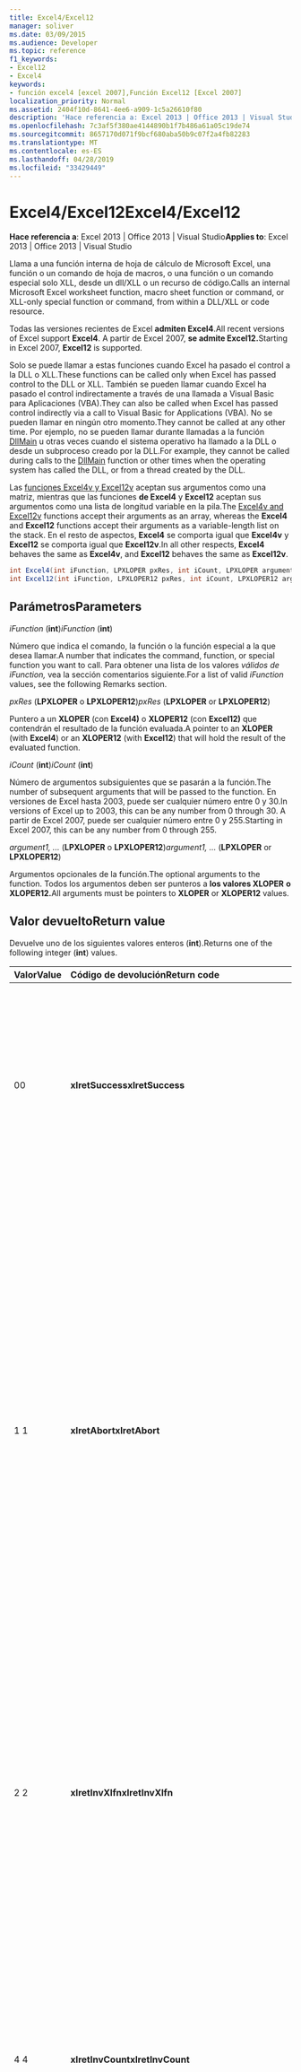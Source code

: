 ```yaml
---
title: Excel4/Excel12
manager: soliver
ms.date: 03/09/2015
ms.audience: Developer
ms.topic: reference
f1_keywords:
- Excel12
- Excel4
keywords:
- función excel4 [excel 2007],Función Excel12 [Excel 2007]
localization_priority: Normal
ms.assetid: 2404f10d-8641-4ee6-a909-1c5a26610f80
description: 'Hace referencia a: Excel 2013 | Office 2013 | Visual Studio'
ms.openlocfilehash: 7c3af5f380ae4144890b1f7b486a61a05c19de74
ms.sourcegitcommit: 8657170d071f9bcf680aba50b9c07f2a4fb82283
ms.translationtype: MT
ms.contentlocale: es-ES
ms.lasthandoff: 04/28/2019
ms.locfileid: "33429449"
---
```

# <a name="excel4excel12"></a><span data-ttu-id="26405-104">Excel4/Excel12</span><span class="sxs-lookup"><span data-stu-id="26405-104">Excel4/Excel12</span></span>

<span data-ttu-id="26405-105">**Hace referencia a**: Excel 2013 | Office 2013 | Visual Studio</span><span class="sxs-lookup"><span data-stu-id="26405-105">**Applies to**: Excel 2013 | Office 2013 | Visual Studio</span></span> 
  
<span data-ttu-id="26405-106">Llama a una función interna de hoja de cálculo de Microsoft Excel, una función o un comando de hoja de macros, o una función o un comando especial solo XLL, desde un dll/XLL o un recurso de código.</span><span class="sxs-lookup"><span data-stu-id="26405-106">Calls an internal Microsoft Excel worksheet function, macro sheet function or command, or XLL-only special function or command, from within a DLL/XLL or code resource.</span></span>
  
<span data-ttu-id="26405-107">Todas las versiones recientes de Excel **admiten Excel4**.</span><span class="sxs-lookup"><span data-stu-id="26405-107">All recent versions of Excel support **Excel4**.</span></span> <span data-ttu-id="26405-108">A partir de Excel 2007, **se admite Excel12.**</span><span class="sxs-lookup"><span data-stu-id="26405-108">Starting in Excel 2007, **Excel12** is supported.</span></span> 
  
<span data-ttu-id="26405-109">Solo se puede llamar a estas funciones cuando Excel ha pasado el control a la DLL o XLL.</span><span class="sxs-lookup"><span data-stu-id="26405-109">These functions can be called only when Excel has passed control to the DLL or XLL.</span></span> <span data-ttu-id="26405-110">También se pueden llamar cuando Excel ha pasado el control indirectamente a través de una llamada a Visual Basic para Aplicaciones (VBA).</span><span class="sxs-lookup"><span data-stu-id="26405-110">They can also be called when Excel has passed control indirectly via a call to Visual Basic for Applications (VBA).</span></span> <span data-ttu-id="26405-111">No se pueden llamar en ningún otro momento.</span><span class="sxs-lookup"><span data-stu-id="26405-111">They cannot be called at any other time.</span></span> <span data-ttu-id="26405-112">Por ejemplo, no se pueden llamar durante llamadas a la función [DllMain](https://docs.microsoft.com/windows/desktop/dlls/dllmain) u otras veces cuando el sistema operativo ha llamado a la DLL o desde un subproceso creado por la DLL.</span><span class="sxs-lookup"><span data-stu-id="26405-112">For example, they cannot be called during calls to the [DllMain](https://docs.microsoft.com/windows/desktop/dlls/dllmain) function or other times when the operating system has called the DLL, or from a thread created by the DLL.</span></span> 
  
<span data-ttu-id="26405-113">Las [funciones Excel4v y Excel12v](excel4v-excel12v.md) aceptan sus argumentos como una matriz, mientras que las funciones **de Excel4** y **Excel12** aceptan sus argumentos como una lista de longitud variable en la pila.</span><span class="sxs-lookup"><span data-stu-id="26405-113">The [Excel4v and Excel12v](excel4v-excel12v.md) functions accept their arguments as an array, whereas the **Excel4** and **Excel12** functions accept their arguments as a variable-length list on the stack.</span></span> <span data-ttu-id="26405-114">En el resto de aspectos, **Excel4** se comporta igual que **Excel4v** y **Excel12** se comporta igual que **Excel12v**.</span><span class="sxs-lookup"><span data-stu-id="26405-114">In all other respects, **Excel4** behaves the same as **Excel4v**, and **Excel12** behaves the same as **Excel12v**.</span></span>
  
```cs
int Excel4(int iFunction, LPXLOPER pxRes, int iCount, LPXLOPER argument1, ...);
int Excel12(int iFunction, LPXLOPER12 pxRes, int iCount, LPXLOPER12 argument1, ...);
```

## <a name="parameters"></a><span data-ttu-id="26405-115">Parámetros</span><span class="sxs-lookup"><span data-stu-id="26405-115">Parameters</span></span>

 <span data-ttu-id="26405-116">_iFunction_ (**int**)</span><span class="sxs-lookup"><span data-stu-id="26405-116">_iFunction_ (**int**)</span></span>
  
<span data-ttu-id="26405-117">Número que indica el comando, la función o la función especial a la que desea llamar.</span><span class="sxs-lookup"><span data-stu-id="26405-117">A number that indicates the command, function, or special function you want to call.</span></span> <span data-ttu-id="26405-118">Para obtener una lista de los valores  _válidos de iFunction,_ vea la sección comentarios siguiente.</span><span class="sxs-lookup"><span data-stu-id="26405-118">For a list of valid  _iFunction_ values, see the following Remarks section.</span></span> 
  
 <span data-ttu-id="26405-119">_pxRes_ (**LPXLOPER** o **LPXLOPER12**)</span><span class="sxs-lookup"><span data-stu-id="26405-119">_pxRes_ (**LPXLOPER** or **LPXLOPER12**)</span></span>
  
<span data-ttu-id="26405-120">Puntero a un **XLOPER** (con **Excel4)** o **XLOPER12** (con **Excel12)** que contendrán el resultado de la función evaluada.</span><span class="sxs-lookup"><span data-stu-id="26405-120">A pointer to an **XLOPER** (with **Excel4**) or an **XLOPER12** (with **Excel12**) that will hold the result of the evaluated function.</span></span>
  
 <span data-ttu-id="26405-121">_iCount_ (**int**)</span><span class="sxs-lookup"><span data-stu-id="26405-121">_iCount_ (**int**)</span></span>
  
<span data-ttu-id="26405-122">Número de argumentos subsiguientes que se pasarán a la función.</span><span class="sxs-lookup"><span data-stu-id="26405-122">The number of subsequent arguments that will be passed to the function.</span></span> <span data-ttu-id="26405-123">En versiones de Excel hasta 2003, puede ser cualquier número entre 0 y 30.</span><span class="sxs-lookup"><span data-stu-id="26405-123">In versions of Excel up to 2003, this can be any number from 0 through 30.</span></span> <span data-ttu-id="26405-124">A partir de Excel 2007, puede ser cualquier número entre 0 y 255.</span><span class="sxs-lookup"><span data-stu-id="26405-124">Starting in Excel 2007, this can be any number from 0 through 255.</span></span>
  
 <span data-ttu-id="26405-125">_argument1, ..._ (**LPXLOPER** o **LPXLOPER12**)</span><span class="sxs-lookup"><span data-stu-id="26405-125">_argument1, ..._ (**LPXLOPER** or **LPXLOPER12**)</span></span>
  
<span data-ttu-id="26405-126">Argumentos opcionales de la función.</span><span class="sxs-lookup"><span data-stu-id="26405-126">The optional arguments to the function.</span></span> <span data-ttu-id="26405-127">Todos los argumentos deben ser punteros a **los valores XLOPER** **o XLOPER12.**</span><span class="sxs-lookup"><span data-stu-id="26405-127">All arguments must be pointers to **XLOPER** or **XLOPER12** values.</span></span> 
  
## <a name="return-value"></a><span data-ttu-id="26405-128">Valor devuelto</span><span class="sxs-lookup"><span data-stu-id="26405-128">Return value</span></span>

<span data-ttu-id="26405-129">Devuelve uno de los siguientes valores enteros (**int**).</span><span class="sxs-lookup"><span data-stu-id="26405-129">Returns one of the following integer (**int**) values.</span></span>
  
|<span data-ttu-id="26405-130">**Valor**</span><span class="sxs-lookup"><span data-stu-id="26405-130">**Value**</span></span>|<span data-ttu-id="26405-131">**Código de devolución**</span><span class="sxs-lookup"><span data-stu-id="26405-131">**Return code**</span></span>|<span data-ttu-id="26405-132">**Descripción**</span><span class="sxs-lookup"><span data-stu-id="26405-132">**Description**</span></span>|
|:-----|:-----|:-----|
|<span data-ttu-id="26405-133">0</span><span class="sxs-lookup"><span data-stu-id="26405-133">0</span></span>  <br/> |<span data-ttu-id="26405-134">**xlretSuccess**</span><span class="sxs-lookup"><span data-stu-id="26405-134">**xlretSuccess**</span></span> <br/> |<span data-ttu-id="26405-135">Se ha llamado correctamente a la función.</span><span class="sxs-lookup"><span data-stu-id="26405-135">The function was called successfully.</span></span> <span data-ttu-id="26405-136">Esto no significa que la función no devuelva un valor de error de Excel; para averiguarlo, debes ver el tipo y el valor del parámetro  _pxRes_ resultante.</span><span class="sxs-lookup"><span data-stu-id="26405-136">This does not mean that the function did not return an Excel error value; to find that out, you must look at the type and value of the resulting  _pxRes_ parameter.</span></span>  <br/> |
|<span data-ttu-id="26405-137">1 </span><span class="sxs-lookup"><span data-stu-id="26405-137">1</span></span>  <br/> |<span data-ttu-id="26405-138">**xlretAbort**</span><span class="sxs-lookup"><span data-stu-id="26405-138">**xlretAbort**</span></span> <br/> |<span data-ttu-id="26405-139">El comando o la función finalizaron de forma anómala (anulación interna).</span><span class="sxs-lookup"><span data-stu-id="26405-139">The command or function was terminated abnormally (internal abort).</span></span> <span data-ttu-id="26405-140">Esto puede ocurrir si una hoja de macros XLM se cierra llamando a **CLOSE** o si Excel no tiene memoria.</span><span class="sxs-lookup"><span data-stu-id="26405-140">This can occur if an XLM macro sheet closes itself by calling **CLOSE**, or if Excel is out of memory.</span></span> <span data-ttu-id="26405-141">Si Excel devuelve este error, la función de llamada debe salir inmediatamente.</span><span class="sxs-lookup"><span data-stu-id="26405-141">If Excel returns this error, the calling function must exit immediately.</span></span> <span data-ttu-id="26405-142">La DLL solo puede llamar **a xlFree** antes de salir.</span><span class="sxs-lookup"><span data-stu-id="26405-142">The DLL is permitted to call **xlFree** only before exiting.</span></span> <span data-ttu-id="26405-143">No se permiten todas las demás llamadas a la API de C.</span><span class="sxs-lookup"><span data-stu-id="26405-143">All other calls to the C API are not permitted.</span></span> <span data-ttu-id="26405-144">El usuario puede guardar cualquier trabajo de forma interactiva mediante el comando **Guardar** del **menú** Archivo.</span><span class="sxs-lookup"><span data-stu-id="26405-144">The user can save any work interactively by using the **Save** command on the **File** menu.</span></span>  <br/> |
|<span data-ttu-id="26405-145">2 </span><span class="sxs-lookup"><span data-stu-id="26405-145">2</span></span>  <br/> |<span data-ttu-id="26405-146">**xlretInvXlfn**</span><span class="sxs-lookup"><span data-stu-id="26405-146">**xlretInvXlfn**</span></span> <br/> |<span data-ttu-id="26405-147">Se proporcionó un número de función no válido.</span><span class="sxs-lookup"><span data-stu-id="26405-147">An invalid function number was supplied.</span></span> <span data-ttu-id="26405-148">Si usa constantes del archivo de encabezado Xlcall.h, esto no debería ocurrir a menos que llame a algo que no sea compatible con la versión de Excel que está ejecutando.</span><span class="sxs-lookup"><span data-stu-id="26405-148">If you are using constants from the Xlcall.h header file, this should not occur unless you are calling something that is not supported in the version of Excel you are running.</span></span>  <br/> |
|<span data-ttu-id="26405-149">4 </span><span class="sxs-lookup"><span data-stu-id="26405-149">4</span></span>  <br/> |<span data-ttu-id="26405-150">**xlretInvCount**</span><span class="sxs-lookup"><span data-stu-id="26405-150">**xlretInvCount**</span></span> <br/> |<span data-ttu-id="26405-151">Se especificó un número de argumentos no válido.</span><span class="sxs-lookup"><span data-stu-id="26405-151">An invalid number of arguments was entered.</span></span> <span data-ttu-id="26405-152">En versiones hasta Excel 2003, el número máximo de argumentos que puede tomar cualquier función es 30.</span><span class="sxs-lookup"><span data-stu-id="26405-152">In versions up to Excel 2003, the maximum number of arguments any function can take is 30.</span></span> <span data-ttu-id="26405-153">A partir de Excel 2007, el número máximo es 255.</span><span class="sxs-lookup"><span data-stu-id="26405-153">Starting in Excel 2007, the maximum number is 255.</span></span> <span data-ttu-id="26405-154">Algunos requieren un número fijo o mínimo de argumentos.</span><span class="sxs-lookup"><span data-stu-id="26405-154">Some require a fixed or minimum number of arguments.</span></span>  <br/> |
|<span data-ttu-id="26405-155">8 </span><span class="sxs-lookup"><span data-stu-id="26405-155">8</span></span>  <br/> |<span data-ttu-id="26405-156">**xlretInvXloper**</span><span class="sxs-lookup"><span data-stu-id="26405-156">**xlretInvXloper**</span></span> <br/> |<span data-ttu-id="26405-157">Se pasó **un XLOPER** o **XLOPER12** no válido a la función o se usó un argumento de tipo incorrecto.</span><span class="sxs-lookup"><span data-stu-id="26405-157">An invalid **XLOPER** or **XLOPER12** was passed to the function, or an argument of the wrong type was used.</span></span>  <br/> |
|<span data-ttu-id="26405-158">16 </span><span class="sxs-lookup"><span data-stu-id="26405-158">16</span></span>  <br/> |<span data-ttu-id="26405-159">**xlretStackOvfl**</span><span class="sxs-lookup"><span data-stu-id="26405-159">**xlretStackOvfl**</span></span> <br/> |<span data-ttu-id="26405-160">Se produjo un desbordamiento de pila.</span><span class="sxs-lookup"><span data-stu-id="26405-160">A stack overflow occurred.</span></span> <span data-ttu-id="26405-161">Usa **xlStack para** supervisar la cantidad de espacio que queda en la pila.</span><span class="sxs-lookup"><span data-stu-id="26405-161">Use **xlStack** to monitor the amount of room left on the stack.</span></span> <span data-ttu-id="26405-162">Evite asignar matrices y estructuras locales muy grandes (automáticas) en la pila siempre que sea posible; hacerlas estáticas.</span><span class="sxs-lookup"><span data-stu-id="26405-162">Avoid allocating very large local (automatic) arrays and structures on the stack where possible; make them static.</span></span> <span data-ttu-id="26405-163">(Tenga en cuenta que puede producirse un desbordamiento de pila sin que se detecte).</span><span class="sxs-lookup"><span data-stu-id="26405-163">(Note that a stack overflow might occur without being detected.)</span></span>  <br/> |
|<span data-ttu-id="26405-164">32</span><span class="sxs-lookup"><span data-stu-id="26405-164">32</span></span>  <br/> |<span data-ttu-id="26405-165">**xlretFailed**</span><span class="sxs-lookup"><span data-stu-id="26405-165">**xlretFailed**</span></span> <br/> |<span data-ttu-id="26405-166">Error en una función equivalente a un comando.</span><span class="sxs-lookup"><span data-stu-id="26405-166">A command-equivalent function failed.</span></span> <span data-ttu-id="26405-167">Esto equivale a un comando de macro que muestra el cuadro de diálogo de alerta de error de macro.</span><span class="sxs-lookup"><span data-stu-id="26405-167">This is equivalent to a macro command displaying the macro error alert dialog box.</span></span>  <br/> |
|<span data-ttu-id="26405-168">64</span><span class="sxs-lookup"><span data-stu-id="26405-168">64</span></span>  <br/> |<span data-ttu-id="26405-169">**xlretUncalced**</span><span class="sxs-lookup"><span data-stu-id="26405-169">**xlretUncalced**</span></span> <br/> |<span data-ttu-id="26405-170">Se intentó desreferenciar una celda que aún no se ha calculado, porque está programada para volver a calcularse después de la celda actual.</span><span class="sxs-lookup"><span data-stu-id="26405-170">An attempt was made to dereference a cell that has not been calculated yet, because it is scheduled to be recalculated after the current cell.</span></span> <span data-ttu-id="26405-171">En este caso, la DLL debe devolver el control a Excel inmediatamente.</span><span class="sxs-lookup"><span data-stu-id="26405-171">In this case, the DLL should return control to Excel immediately.</span></span> <span data-ttu-id="26405-172">La DLL solo puede llamar **a xlFree** antes de salir.</span><span class="sxs-lookup"><span data-stu-id="26405-172">The DLL is permitted to call **xlFree** only before exiting.</span></span> <span data-ttu-id="26405-173">No se permiten todas las demás llamadas a la API de C.</span><span class="sxs-lookup"><span data-stu-id="26405-173">All other calls to the C API are not permitted.</span></span> <span data-ttu-id="26405-174">Para obtener más información acerca de las funciones que pueden y no pueden tener acceso a los valores de celdas que no se han actualizado, vea [Comandos, funciones y estados de Excel](excel-commands-functions-and-states.md).</span><span class="sxs-lookup"><span data-stu-id="26405-174">For more information about which functions can and cannot access the values of cells that have not been recalculated, see [Excel Commands, Functions, and States](excel-commands-functions-and-states.md).</span></span>  <br/> |
|<span data-ttu-id="26405-175">128</span><span class="sxs-lookup"><span data-stu-id="26405-175">128</span></span>  <br/> |<span data-ttu-id="26405-176">**xlretNotThreadSafe**</span><span class="sxs-lookup"><span data-stu-id="26405-176">**xlretNotThreadSafe**</span></span> <br/> |<span data-ttu-id="26405-177">Se intentó llamar a una función que no es o podría no ser segura para subprocesos durante una actualización multiproceso del libro.</span><span class="sxs-lookup"><span data-stu-id="26405-177">An attempt was made to call a function that is not, or might not be, thread safe during a multithreaded recalculation of the workbook.</span></span>  <br/> <span data-ttu-id="26405-178">A partir de Excel 2007, se devuelve este valor y solo en las funciones de hoja de cálculo XLL declaradas como seguras para subprocesos.</span><span class="sxs-lookup"><span data-stu-id="26405-178">Starting in Excel 2007, this value is returned, and only within XLL worksheet functions declared as thread safe.</span></span>  <br/> |
|<span data-ttu-id="26405-179">256</span><span class="sxs-lookup"><span data-stu-id="26405-179">256</span></span>  <br/> |<span data-ttu-id="26405-180">**xlRetInvAsynchronousContext**</span><span class="sxs-lookup"><span data-stu-id="26405-180">**xlRetInvAsynchronousContext**</span></span> <br/> |<span data-ttu-id="26405-181">El controlador de la función asincrónica no es válido.</span><span class="sxs-lookup"><span data-stu-id="26405-181">The asynchronous function handle is invalid.</span></span>  <br/> <span data-ttu-id="26405-182">Este valor solo lo usa Excel 2010.</span><span class="sxs-lookup"><span data-stu-id="26405-182">This value is used only by Excel 2010.</span></span>  <br/> |
|<span data-ttu-id="26405-183">512</span><span class="sxs-lookup"><span data-stu-id="26405-183">512</span></span>  <br/> |<span data-ttu-id="26405-184">**xlRetNotClusterSafe**</span><span class="sxs-lookup"><span data-stu-id="26405-184">**xlRetNotClusterSafe**</span></span> <br/> |<span data-ttu-id="26405-185">La llamada no se admite en clústeres.</span><span class="sxs-lookup"><span data-stu-id="26405-185">The call is not supported on clusters.</span></span>  <br/> <span data-ttu-id="26405-186">Este valor solo lo usa Excel 2010.</span><span class="sxs-lookup"><span data-stu-id="26405-186">This value is used only by Excel 2010.</span></span>  <br/> |
   
## <a name="remarks"></a><span data-ttu-id="26405-187">Comentarios</span><span class="sxs-lookup"><span data-stu-id="26405-187">Remarks</span></span>

### <a name="valid-ifunction-values"></a><span data-ttu-id="26405-188">Valores válidos de iFunction</span><span class="sxs-lookup"><span data-stu-id="26405-188">Valid iFunction values</span></span>

<span data-ttu-id="26405-189">Los **valores válidos** de iFunction son cualquiera de las constantes **xlf...** o **xlc...** definidas en el archivo de encabezado Xlcall.h o cualquiera de las siguientes funciones especiales.</span><span class="sxs-lookup"><span data-stu-id="26405-189">Valid **iFunction** values are any of the **xlf...** or **xlc...** constants defined in the Xlcall.h header file or any of the following special functions.</span></span> 
  
|||||
|:-----|:-----|:-----|:-----|
|<span data-ttu-id="26405-190">**xlAbort**</span><span class="sxs-lookup"><span data-stu-id="26405-190">**xlAbort**</span></span> <br/> |<span data-ttu-id="26405-191">**xlEnableXLMsgs**</span><span class="sxs-lookup"><span data-stu-id="26405-191">**xlEnableXLMsgs**</span></span> <br/> |<span data-ttu-id="26405-192">**xlGetInst**</span><span class="sxs-lookup"><span data-stu-id="26405-192">**xlGetInst**</span></span> <br/> |<span data-ttu-id="26405-193">**xlSheetNm**</span><span class="sxs-lookup"><span data-stu-id="26405-193">**xlSheetNm**</span></span> <br/> |
|<span data-ttu-id="26405-194">**xlCoerce**</span><span class="sxs-lookup"><span data-stu-id="26405-194">**xlCoerce**</span></span> <br/> |<span data-ttu-id="26405-195">**xlFree**</span><span class="sxs-lookup"><span data-stu-id="26405-195">**xlFree**</span></span> <br/> |<span data-ttu-id="26405-196">**xlGetName**</span><span class="sxs-lookup"><span data-stu-id="26405-196">**xlGetName**</span></span> <br/> |<span data-ttu-id="26405-197">**xlStack**</span><span class="sxs-lookup"><span data-stu-id="26405-197">**xlStack**</span></span> <br/> |
|<span data-ttu-id="26405-198">**xlDefineBinaryName**</span><span class="sxs-lookup"><span data-stu-id="26405-198">**xlDefineBinaryName**</span></span> <br/> |<span data-ttu-id="26405-199">**xlGetBinaryName**</span><span class="sxs-lookup"><span data-stu-id="26405-199">**xlGetBinaryName**</span></span> <br/> |<span data-ttu-id="26405-200">**xlSet**</span><span class="sxs-lookup"><span data-stu-id="26405-200">**xlSet**</span></span> <br/> |<span data-ttu-id="26405-201">**xlUDF**</span><span class="sxs-lookup"><span data-stu-id="26405-201">**xlUDF**</span></span> <br/> |
|<span data-ttu-id="26405-202">**xlDisableXLMsgs**</span><span class="sxs-lookup"><span data-stu-id="26405-202">**xlDisableXLMsgs**</span></span> <br/> |<span data-ttu-id="26405-203">**xlGetHwnd**</span><span class="sxs-lookup"><span data-stu-id="26405-203">**xlGetHwnd**</span></span> <br/> |<span data-ttu-id="26405-204">**xlSheetId**</span><span class="sxs-lookup"><span data-stu-id="26405-204">**xlSheetId**</span></span> <br/> ||
   
### <a name="different-types-of-functions"></a><span data-ttu-id="26405-205">Diferentes tipos de funciones</span><span class="sxs-lookup"><span data-stu-id="26405-205">Different Types of Functions</span></span>

 <span data-ttu-id="26405-206">**Excel4** y **Excel12** distinguen entre tres clases de funciones.</span><span class="sxs-lookup"><span data-stu-id="26405-206">**Excel4** and **Excel12** distinguish among three classes of functions.</span></span> <span data-ttu-id="26405-207">Las funciones se clasifican de acuerdo con los tres estados en los que Excel puede llamar a la DLL.</span><span class="sxs-lookup"><span data-stu-id="26405-207">The functions are classified according to the three states in which Excel might call the DLL.</span></span> 
  
- <span data-ttu-id="26405-208">La clase 1 se aplica cuando se llama a la DLL desde una hoja de cálculo como resultado de la actualización.</span><span class="sxs-lookup"><span data-stu-id="26405-208">Class 1 applies when the DLL is called from a worksheet as a result of recalculation.</span></span> 
    
- <span data-ttu-id="26405-209">La clase 2 se aplica cuando se llama a la DLL desde una macro de función o desde una hoja de cálculo donde se registró con un signo de número (#) en el texto de tipo.</span><span class="sxs-lookup"><span data-stu-id="26405-209">Class 2 applies when the DLL is called from within a function macro or from a worksheet where it was registered with a number sign (#) in the type text.</span></span>
    
- <span data-ttu-id="26405-210">La clase 3 se aplica cuando se llama a una DLL desde un objeto, macro, menú, barra de herramientas, tecla de método abreviado, método **ExecuteExcel4Macro** o el comando **Herramientas/Macro/Ejecutar.**</span><span class="sxs-lookup"><span data-stu-id="26405-210">Class 3 applies when a DLL is called from an object, macro, menu, toolbar, shortcut key, **ExecuteExcel4Macro** method, or the **Tools/Macro/Run** command.</span></span> <span data-ttu-id="26405-211">Para obtener más información, vea [Comandos, funciones y estados de Excel.](excel-commands-functions-and-states.md)</span><span class="sxs-lookup"><span data-stu-id="26405-211">For more information, see [Excel Commands, Functions, and States](excel-commands-functions-and-states.md).</span></span>
    
<span data-ttu-id="26405-212">En la tabla siguiente se muestran las funciones que son válidas en cada clase.</span><span class="sxs-lookup"><span data-stu-id="26405-212">The following table shows what functions are valid in each class.</span></span>
  
|<span data-ttu-id="26405-213">**Clase 1**</span><span class="sxs-lookup"><span data-stu-id="26405-213">**Class 1**</span></span>|<span data-ttu-id="26405-214">**Clase 2**</span><span class="sxs-lookup"><span data-stu-id="26405-214">**Class 2**</span></span>|<span data-ttu-id="26405-215">**Clase 3**</span><span class="sxs-lookup"><span data-stu-id="26405-215">**Class 3**</span></span>|
|:-----|:-----|:-----|
|<span data-ttu-id="26405-216">Cualquier función de hoja de cálculo</span><span class="sxs-lookup"><span data-stu-id="26405-216">Any worksheet function</span></span>  <br/> <span data-ttu-id="26405-217">Cualquier función xl... solo **XLL** excepto **xlSet**.</span><span class="sxs-lookup"><span data-stu-id="26405-217">Any XLL-only **xl...** function except **xlSet**.</span></span>  <br/> <span data-ttu-id="26405-218">**xlfCaller**</span><span class="sxs-lookup"><span data-stu-id="26405-218">**xlfCaller**</span></span> <br/> |<span data-ttu-id="26405-219">Cualquier función de hoja de cálculo</span><span class="sxs-lookup"><span data-stu-id="26405-219">Any worksheet function</span></span>  <br/> <span data-ttu-id="26405-220">Cualquier **función xl...** excepto **xlSet**.</span><span class="sxs-lookup"><span data-stu-id="26405-220">Any **xl...** function except **xlSet**.</span></span>  <br/> <span data-ttu-id="26405-221">Funciones de hoja de macros, **incluido xlfCaller**, que devuelven un valor pero no realizan ninguna acción que afecte al área de trabajo ni a ningún libro abierto.</span><span class="sxs-lookup"><span data-stu-id="26405-221">Macro sheet functions, including **xlfCaller**, that return a value but perform no action that affects the workspace or any open workbook.</span></span>  <br/> |<span data-ttu-id="26405-222">Cualquier función, incluidas **las funciones xlSet** y equivalentes a comandos.</span><span class="sxs-lookup"><span data-stu-id="26405-222">Any function, including **xlSet** and command-equivalent functions.</span></span>  <br/> |
   
### <a name="displaying-the-dialog-box-for-a-command-equivalent-function"></a><span data-ttu-id="26405-223">Mostrar el cuadro de diálogo para una Command-Equivalent de búsqueda</span><span class="sxs-lookup"><span data-stu-id="26405-223">Displaying the Dialog Box for a Command-Equivalent Function</span></span>

<span data-ttu-id="26405-224">Si una función equivalente a un comando tiene un cuadro de diálogo asociado, puede establecer el bit **xlPrompt** en **iFunction**.</span><span class="sxs-lookup"><span data-stu-id="26405-224">If a command-equivalent function has an associated dialog box, you can set the **xlPrompt** bit in **iFunction**.</span></span> <span data-ttu-id="26405-225">Esto significa que Excel muestra el cuadro de diálogo adecuado antes de ejecutar el comando.</span><span class="sxs-lookup"><span data-stu-id="26405-225">This means that Excel displays the appropriate dialog box before carrying out the command.</span></span>
  
### <a name="writing-international-dlls"></a><span data-ttu-id="26405-226">Escritura de ARCHIVOS DLL internacionales</span><span class="sxs-lookup"><span data-stu-id="26405-226">Writing International DLLs</span></span>

<span data-ttu-id="26405-227">Si establece el bit **xlIntl** en **iFunction**, la función o el comando se lleva a cabo como si se llamara desde una hoja de macros internacional.</span><span class="sxs-lookup"><span data-stu-id="26405-227">If you set the **xlIntl** bit in **iFunction**, the function or command is carried out as if it were being called from an International Macro Sheet.</span></span> <span data-ttu-id="26405-228">Esto significa que el comando se comporta como lo haría en la versión estadounidense de Excel, incluso si se ejecuta en una versión internacional (localizada).</span><span class="sxs-lookup"><span data-stu-id="26405-228">This means that the command behaves as it would on the U.S. version of Excel, even if it is running on an international (localized) version.</span></span>
  
### <a name="xlretuncalced-or-xlretabort"></a><span data-ttu-id="26405-229">xlretUncalced o xlretAbort</span><span class="sxs-lookup"><span data-stu-id="26405-229">xlretUncalced or xlretAbort</span></span>

<span data-ttu-id="26405-230">Después de recibir uno de estos valores devueltos, la DLL debe limpiar y devolver el control a Excel inmediatamente.</span><span class="sxs-lookup"><span data-stu-id="26405-230">After receiving one of these return values, your DLL must clean up and return control to Excel immediately.</span></span> <span data-ttu-id="26405-231">Las devoluciones de llamada a Excel a través de la API de C, excepto **xlFree**, se deshabilitan después de recibir uno de estos valores devueltos.</span><span class="sxs-lookup"><span data-stu-id="26405-231">Callbacks into Excel via the C API, except **xlFree**, are disabled after receiving one of these return values.</span></span>
  
## <a name="example"></a><span data-ttu-id="26405-232">Ejemplo</span><span class="sxs-lookup"><span data-stu-id="26405-232">Example</span></span>

<span data-ttu-id="26405-233">En el ejemplo siguiente se **usa la función Excel12** para seleccionar la celda desde la que se llamó.</span><span class="sxs-lookup"><span data-stu-id="26405-233">The following example uses the **Excel12** function to select the cell from which it was called.</span></span> 
  
<span data-ttu-id="26405-234">Este ejemplo de código forma parte de un ejemplo más grande proporcionado en el SDK de XLL de Excel 2010, en la siguiente ubicación donde instaló el SDK:</span><span class="sxs-lookup"><span data-stu-id="26405-234">This code example is part of a larger example provided in the Excel 2010 XLL SDK, at the following location where you installed the SDK:</span></span>
  
<span data-ttu-id="26405-235">\Samples\Example\Example.c.</span><span class="sxs-lookup"><span data-stu-id="26405-235">\Samples\Example\Example.c.</span></span>
  
> [!NOTE]
> <span data-ttu-id="26405-236">Esta función llama a una macro de comandos (xlcSelect) y, por lo tanto, sólo funciona si se llama desde una hoja de macros XLM.</span><span class="sxs-lookup"><span data-stu-id="26405-236">This function calls a command macro (xlcSelect) and, therefore, works only if it is called from an XLM macro sheet.</span></span> 
  
```cs
short WINAPI Excel12Example(void)
{
    XLOPER12 xRes;
    Excel12(xlfCaller, &xRes, 0);
    Excel12(xlcSelect, 0, 1, (LPXLOPER12)&xRes);
    Excel12(xlFree, 0, 1, (LPXLOPER12)&xRes);
    return 1;
}
```

## <a name="see-also"></a><span data-ttu-id="26405-237">Consulte también</span><span class="sxs-lookup"><span data-stu-id="26405-237">See also</span></span>



[<span data-ttu-id="26405-238">Excel4v/Excel12v</span><span class="sxs-lookup"><span data-stu-id="26405-238">Excel4v/Excel12v</span></span>](excel4v-excel12v.md)

